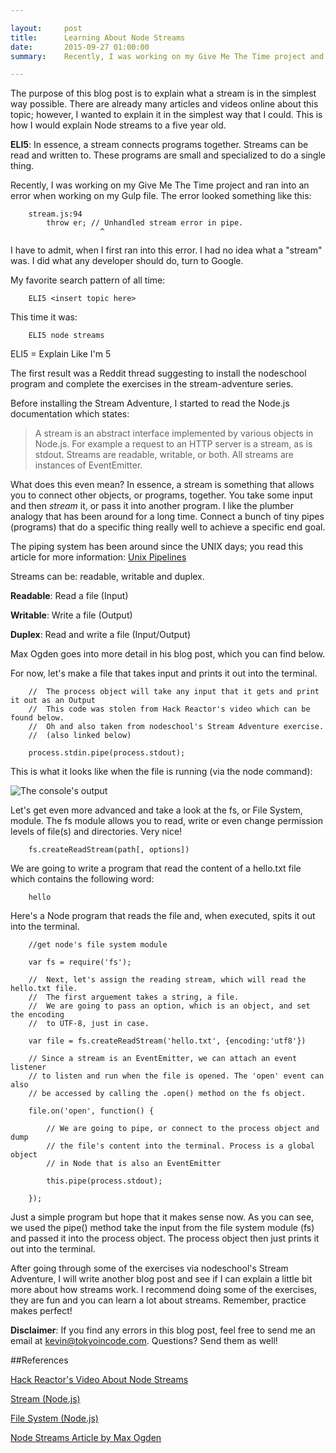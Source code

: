 ```yaml
---

layout:     post
title:      Learning About Node Streams
date:       2015-09-27 01:00:00
summary: 	Recently, I was working on my Give Me The Time project and ran into an error when...

---
```


The purpose of this blog post is to explain what a stream is in the simplest way
possible. There are already many articles and videos online about this topic;
however, I wanted to explain it in the simplest way that I could.
This is how I would explain Node streams to a five year old.

**ELI5**: In essence, a stream connects programs together. Streams can be read and written to.
These programs are small and specialized to do a single thing.

Recently, I was working on my Give Me The Time project and ran into
an error when working on my Gulp file. The error looked something like
this:

		stream.js:94
      		throw er; // Unhandled stream error in pipe.
            	    	^

I have to admit, when I first ran into this error. I had no idea what a "stream"
was. I did what any developer should do, turn to Google.

My favorite search pattern of all time:

		ELI5 <insert topic here>

This time it was:

		ELI5 node streams

ELI5 = Explain Like I'm 5

The first result was a Reddit thread suggesting to install the nodeschool program
and complete the exercises in the stream-adventure series.

Before installing the Stream Adventure, I started to read the Node.js documentation which states:

> A stream is an abstract interface implemented by various objects in Node.js. For example a request to an  HTTP server is a stream, as is stdout. Streams are readable, writable, or both. All streams are instances of EventEmitter.

What does this even mean? In essence, a stream is something that allows you to connect
other objects, or programs, together. You take some input and then _stream_ it,
or pass it into another program. I like the plumber analogy that has been around
for a long time. Connect a bunch of tiny pipes (programs) that do a specific thing
really well to achieve a specific end goal.

The piping system has been around since the UNIX days; you read this article for more information:
[Unix Pipelines](https://en.wikipedia.org/wiki/Pipeline_(Unix))

Streams can be: readable, writable and duplex.

**Readable**: Read a file (Input)

**Writable**: Write a file (Output)

**Duplex**: Read and write a file (Input/Output)

Max Ogden goes into more detail in his blog post, which you can find below.

For now, let's make a file that takes input and prints it out into the terminal.

		//  The process object will take any input that it gets and print it out as an Output
		//  This code was stolen from Hack Reactor's video which can be found below.
		//  Oh and also taken from nodeschool's Stream Adventure exercise.
		//  (also linked below)

		process.stdin.pipe(process.stdout);


This is what it looks like when the file is running (via the node command):

![The console's output](http://i.imgur.com/XOCzFE2.png)

Let's get even more advanced and take a look at the fs, or File System, module.
The fs module allows you to read, write or even change permission levels of file(s)
and directories. Very nice!

		fs.createReadStream(path[, options])

We are going to write a program that read the content of a hello.txt file which
contains the following word:

		hello

Here's a Node program that reads the file and, when executed, spits it out
into the terminal.

		//get node's file system module

		var fs = require('fs');

		//  Next, let's assign the reading stream, which will read the hello.txt file.
		//  The first arguement takes a string, a file.
		//  We are going to pass an option, which is an object, and set the encoding
		//  to UTF-8, just in case.

		var file = fs.createReadStream('hello.txt', {encoding:'utf8'})

		// Since a stream is an EventEmitter, we can attach an event listener
		// to listen and run when the file is opened. The 'open' event can also
		// be accessed by calling the .open() method on the fs object.

		file.on('open', function() {

			// We are going to pipe, or connect to the process object and dump
			// the file's content into the terminal. Process is a global object
			// in Node that is also an EventEmitter

			this.pipe(process.stdout);

		});

Just a simple program but hope that it makes sense now. As you can see, we used
the pipe() method take the input from the file system module (fs) and passed it
into the process object. The process object then just prints it out into the
terminal.

After going through some of the exercises via nodeschool's Stream Adventure, I will write
another blog post and see if I can explain a little bit more about how streams work.
I recommend doing some of the exercises, they are fun and you can learn a lot about
streams. Remember, practice makes perfect!

**Disclaimer**: If you find any errors in this blog post, feel free to send me
an email at kevin@tokyoincode.com. Questions? Send them as well!

##References

[Hack Reactor's Video About Node Streams](https://www.youtube.com/watch?v=OeqnIuTMod4)

[Stream (Node.js)](https://nodejs.org/api/stream.html)

[File System (Node.js)](https://nodejs.org/api/fs.html)

[Node Streams Article by Max Ogden](http://maxogden.com/node-streams.html)
